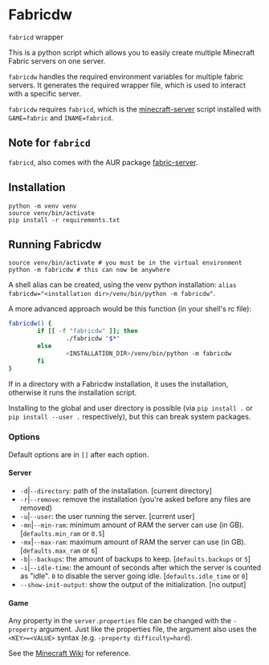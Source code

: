 # Fabricdw

`fabricd` wrapper

This is a python script which allows you to easily create multiple Minecraft Fabric servers on one server.

`fabricdw` handles the required environment variables for multiple fabric servers. It generates the required wrapper file, which is used to interact with a specific server.

`fabricdw` requires `fabricd`, which is the [minecraft-server](https://github.com/Edenhofer/minecraft-server/) script installed with `GAME=fabric` and `INAME=fabricd`.

## Note for `fabricd`

`fabricd`, also comes with the AUR package [fabric-server](https://aur.archlinux.org/packages/fabric-server).

## Installation

```shell
python -m venv venv
source venv/bin/activate
pip install -r requirements.txt
```

## Running Fabricdw

```shell
source venv/bin/activate # you must be in the virtual environment
python -m fabricdw # this can now be anywhere
```

A shell alias can be created, using the venv python installation: `alias fabricdw="<installation dir>/venv/bin/python -m fabricdw"`.

A more advanced approach would be this function (in your shell's rc file):

```bash
fabricdw() {
        if [[ -f "fabricdw" ]]; then
                ./fabricdw "$*"
        else
                <INSTALLATION_DIR>/venv/bin/python -m fabricdw
        fi
}
```

If in a directory with a Fabricdw installation, it uses the installation, otherwise it runs the installation script.

Installing to the global and user directory is possible (via `pip install .` or `pip install --user .` respectively), but this can break system packages.

### Options

Default options are in `[]` after each option.

#### Server

- `-d`|`--directory`: path of the installation. [current directory]
- `-r`|`--remove`: remove the installation (you're asked before any files are removed)
- `-u`|`--user`: the user running the server. [current user]
- `-mn`|`--min-ram`: minimum amount of RAM the server can use (in GB). [`defaults.min_ram` or `0.5`]
- `-mx`|`--max-ram`: maximum amount of RAM the server can use (in GB). [`defaults.max_ram` or `6`]
- `-b`|`--backups`: the amount of backups to keep. [`defaults.backups` or `5`]
- `-i`|`--idle-time`: the amount of seconds after which the server is counted as "idle". `0` to disable the server going idle. [`defaults.idle_time` or `0`]
- `--show-init-output`: show the output of the initialization. [no output]

#### Game

Any property in the `server.properties` file can be changed with the `-property` argument. Just like the properties file, the argument also uses the `<KEY>=<VALUE>` syntax (e.g. `-property difficulty=hard`).

See the [Minecraft Wiki](https://minecraft.wiki/w/Server.properties#Default_content) for reference.
